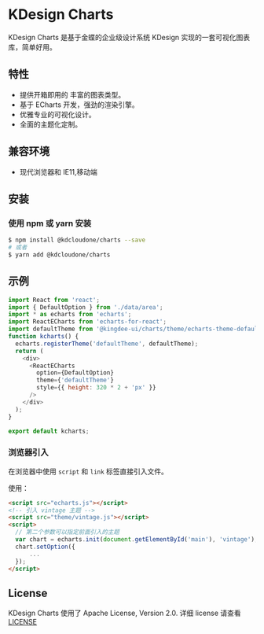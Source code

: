 # KDesign Charts

KDesign Charts 是基于金蝶的企业级设计系统 KDesign 实现的一套可视化图表库，简单好用。

## 特性

- 提供开箱即用的 丰富的图表类型。
- 基于 ECharts 开发，强劲的渲染引擎。
- 优雅专业的可视化设计。
- 全面的主题化定制。

## 兼容环境

- 现代浏览器和 IE11,移动端

## 安装

### 使用 npm 或 yarn 安装

```bash
$ npm install @kdcloudone/charts --save
# 或者
$ yarn add @kdcloudone/charts
```

## 示例

```js
import React from 'react';
import { DefaultOption } from './data/area';
import * as echarts from 'echarts';
import ReactECharts from 'echarts-for-react';
import defaultTheme from '@kingdee-ui/charts/theme/echarts-theme-default.js';
function kcharts() {
  echarts.registerTheme('defaultTheme', defaultTheme);
  return (
    <div>
      <ReactECharts
        option={DefaultOption}
        theme={'defaultTheme'}
        style={{ height: 320 * 2 + 'px' }}
      />
    </div>
  );
}

export default kcharts;
```

### 浏览器引入

在浏览器中使用 `script` 和 `link` 标签直接引入文件。

使用：

```html
<script src="echarts.js"></script>
<!-- 引入 vintage 主题 -->
<script src="theme/vintage.js"></script>
<script>
  // 第二个参数可以指定前面引入的主题
  var chart = echarts.init(document.getElementById('main'), 'vintage');
  chart.setOption({
      ...
  });
</script>
```

## License

KDesign Charts 使用了 Apache License, Version 2.0. 详细 license 请查看 [LICENSE]()
